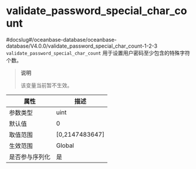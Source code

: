validate_password_special_char_count 
=========================================================
#docslug#/oceanbase-database/oceanbase-database/V4.0.0/validate_password_special_char_count-1-2-3
`validate_password_special_char_count` 用于设置用户密码至少包含的特殊字符个数。

> **说明**
> 
> 该变量当前暂不生效。

| **属性**  |      **描述**      |
|---------|------------------|
| 参数类型    | uint             |
| 默认值     | 0                |
| 取值范围    | \[0,2147483647\] |
| 生效范围    | Global           |
| 是否参与序列化 | 是                |
